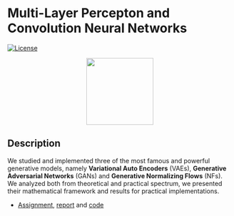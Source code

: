 #  Multi-Layer Percepton and Convolution Neural Networks

[![License](http://img.shields.io/:license-mit-blue.svg)](LICENSE)

<p align="center">
  <img src="readme_imgs/generative_model.gif" width="150" />
</p>
<!-- <p align="center">
    Generate text with LSTM.
</p> -->

## Description
We studied and implemented three of the most famous and powerful generative models, namely __Variational Auto Encoders__ (VAEs), __Generative Adversarial Networks__ (GANs) and __Generative Normalizing Flows__ (NFs). We analyzed both from theoretical and practical spectrum, we presented their mathematical framework and results for practical implementations.

- [Assignment](3-Generative_models/assignment_3.pdf), [report](3-Generative_models/gatopoulos_report_assignment3.pdf) and [code](3-Generative_models/code)
